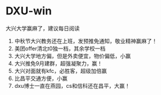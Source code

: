 # DXU-win
大兴大学赢麻了，建议每日阅读

1. 中秋节大兴教务还在上班，发预推免通知，敬业精神赢麻了！
2. 美团offer清北t0独一档，其余学校一档
3. 大兴大学地方偏，但是外卖便宜，物价偏低，小赢
4. 大兴推免9月建群，超强凝聚力，赢！
5. 大兴对面就有kfc，必胜客，超级加倍赢
6. 比昌平交通方便，小赢
7. dxu博士一直在燕园，cs和信科还在昌平，大赢！
